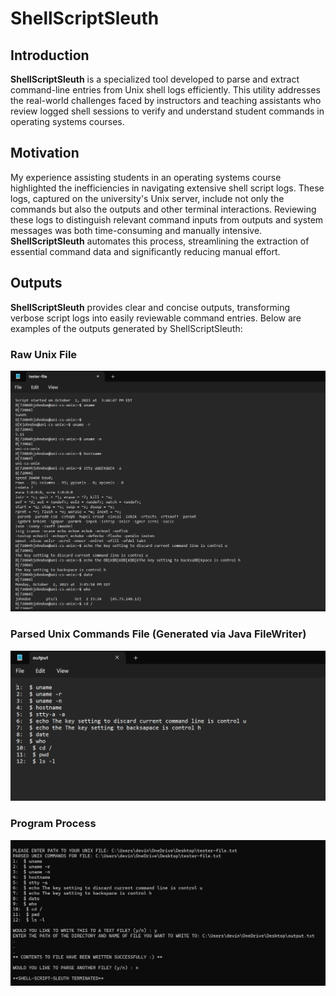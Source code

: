 # ShellScriptSleuth

## Introduction
**ShellScriptSleuth** is a specialized tool developed to parse and extract command-line entries from Unix shell logs efficiently. This utility addresses the real-world challenges faced by instructors and teaching assistants who review logged shell sessions to verify and understand student commands in operating systems courses.

## Motivation
My experience assisting students in an operating systems course highlighted the inefficiencies in navigating extensive shell script logs. These logs, captured on the university's Unix server, include not only the commands but also the outputs and other terminal interactions. Reviewing these logs to distinguish relevant command inputs from outputs and system messages was both time-consuming and manually intensive. **ShellScriptSleuth** automates this process, streamlining the extraction of essential command data and significantly reducing manual effort.

## Outputs
**ShellScriptSleuth** provides clear and concise outputs, transforming verbose script logs into easily reviewable command entries. Below are examples of the outputs generated by ShellScriptSleuth:

### Raw Unix File
![Example of Raw Unix File Output](raw-file-output.png)

### Parsed Unix Commands File (Generated via Java FileWriter)
![Example of Parsed Unix Commands File](file-writer-output.png)

### Program Process
![Example of Program Process](shell-script-program-output.png)
